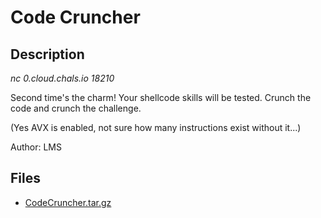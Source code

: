 # Code Cruncher

## Description

*nc 0.cloud.chals.io 18210*

Second time's the charm! Your shellcode skills will be tested. Crunch the code and crunch the challenge.

(Yes AVX is enabled, not sure how many instructions exist without it...)

Author: LMS

## Files

* [CodeCruncher.tar.gz](files/CodeCruncher.tar.gz)

